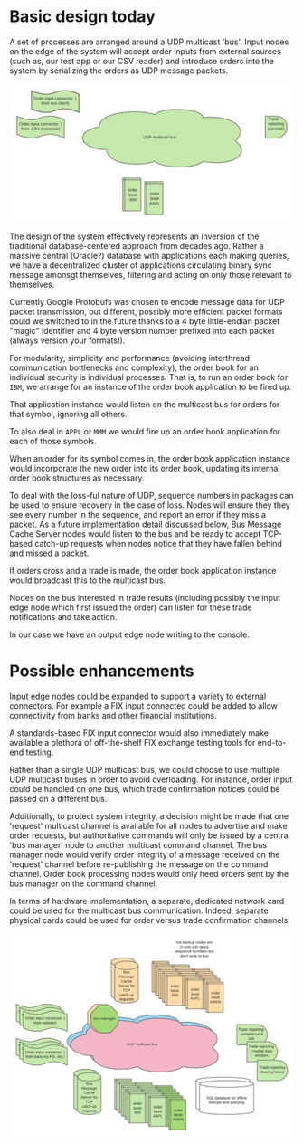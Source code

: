 # Basic design today

A set of processes are arranged around a UDP multicast 'bus'.  Input nodes on the edge of the system will accept order inputs from external sources (such as, our test app or our CSV reader) and introduce orders into the system by serializing the orders as UDP message packets.  


![Initial system](/docs/Today_UDP_multicast_exchange_diagram.jpeg)


The design of the system effectively represents an inversion of the traditional database-centered approach from decades ago.  Rather a massive central (Oracle?) database with applications each making queries, we have a decentralized cluster of applications circulating binary sync message amonsgt themselves, filtering and acting on only those relevant to themselves.

Currently Google Protobufs was chosen to encode message data for UDP packet transmission, but different, possibly more efficient packet formats could we switched to in the future thanks to a 4 byte little-endian packet "magic" identifier and 4 byte version number prefixed into each packet (always version your formats!).

For modularity, simplicity and performance (avoiding interthread communication bottlenecks and complexity), the order book for an individual security is individual processes.  That is, to run an order book for `IBM`, we arrange for an instance of the order book application to be fired up.  

That application instance would listen on the multicast bus for orders for that symbol, ignoring all others. 

To also deal in `APPL` or `MMM` we would fire up an order book application for each of those symbols.

When an order for its symbol comes in, the order book application instance would incorporate the new order into its order book, updating its internal order book structures as necessary.

To deal with the loss-ful nature of UDP, sequence numbers in packages can be used to ensure recovery in the case of loss.  Nodes will ensure they they see every number in the sequence, and report an error if they miss a packet.  As a future implementation detail discussed below, Bus Message Cache Server nodes would listen to the bus and be ready to accept TCP-based catch-up requests when nodes notice that they have fallen behind and missed a packet.

If orders cross and a trade is made, the order book application instance would broadcast this to the multicast bus.

Nodes on the bus interested in trade results (including possibly the input edge node which first issued the order) can listen for these trade notifications and take action.

In our case we have an output edge node writing to the console.


# Possible enhancements

Input edge nodes could be expanded to support a variety to external connectors.  For example a FIX input connected could be added to allow connectivity from banks and other financial institutions.  

A standards-based FIX input connector would also immediately make available a plethora of off-the-shelf FIX exchange testing tools for end-to-end testing.

Rather than a single UDP multicast bus, we could choose to use multiple UDP multicast buses in order to avoid overloading.  For instance, order input could be handled on one bus, which trade confirmation notices could be passed on a different bus. 

Additionally, to protect system integrity, a decision might be made that one 'request' multicast channel is available for all nodes to advertise and make order requests, but authoritative commands will only be issued by a central 'bus manager' node to another multicast command channel.  The bus manager node would verify order integrity of a message received on the 'request' channel before re-publishing the message on the command channel.  Order book processing nodes would only heed orders sent by the bus manager on the command channel.

In terms of hardware implementation, a separate, dedicated network card could be used for the multicast bus communication.  Indeed, separate physical cards could be used for order versus trade confirmation channels.

![Possible enhancements](/docs/Possible_UDP_multicast_exchange_diagram.jpeg)
